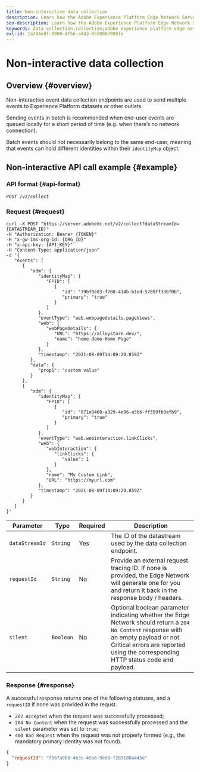 ```yaml
---
title: Non-interactive data collection
description: Learn how the Adobe Experience Platform Edge Network Server API performs non-interactive data collection
seo-description: Learn how the Adobe Experience Platform Edge Network Server API performs non-interactive data collection
keywords: data collection;collection;adobe experience platform edge network;api;noninteractive data collection
exl-id: 1a704e8f-8900-4f56-a843-9550007088fe
---
```

# Non-interactive data collection

## Overview {#overview}

Non-interactive event data collection endpoints are used to send multiple events to Experience Platform datasets or other outlets.

Sending events in batch is recommended when end-user events are queued locally for a short period of time (e.g. when there’s no network connection).

Batch events should not necessarily belong to the same end-user, meaning that events can hold different identities within their `identityMap` object.


<!-- However, when an `ECID` identity is sent via a cookie or metadata (in Edge Network accepted format), the Edge Network will read it and associate it with each event in the batch.

Each event should include the corresponding `XDM` content that needs to be collected.

>[!NOTE]
>
>[Experience Edge Identity Protocol](visitor-identification.md#experience-edge-identity-protocol) (`ECID` generation) is not applicable for data collection requests, meaning that events sent to this API should already have at least one identity associated to them. For server datastreams (calls to `server.adobedc.net`), the API requires that each event contains an identity **explicitly set as primary**. For device datastreams, the Edge Network will attempt to set the `ECID` as primary, when it is present, and no other primary identity is explicitly set.

-->

## Non-interactive API call example {#example}

### API format {#api-format}

```http
POST /v2/collect
```

### Request {#request}

```shell
curl -X POST "https://server.adobedc.net/v2/collect?dataStreamId={DATASTREAM_ID}" 
-H "Authorization: Bearer {TOKEN}" 
-H "x-gw-ims-org-id: {ORG_ID}" 
-H "x-api-key: {API_KEY}" 
-H "Content-Type: application/json" 
-d '{
   "events": [
      {
         "xdm": {
            "identityMap": {
               "FPID": [
                  {
                     "id": "79bf8e83-f708-414b-b1ed-5789ff33bf0b",
                     "primary": "true"
                  }
               ]
            },
            "eventType": "web.webpagedetails.pageViews",
            "web": {
               "webPageDetails": {
                  "URL": "https://alloystore.dev/",
                  "name": "home-demo-Home Page"
               }
            },
            "timestamp": "2021-08-09T14:09:20.859Z"
         },
         "data": {
            "prop1": "custom value"
         }
      },
      {
         "xdm": {
            "identityMap": {
               "FPID": [
                  {
                     "id": "871e8460-a329-4e96-a5b6-ff359fb0afb9",
                     "primary": "true"
                  }
               ]
            },
            "eventType": "web.webinteraction.linkClicks",
            "web": {
               "webInteraction": {
                  "linkClicks": {
                     "value": 1
                  }
               },
               "name": "My Custom Link",
               "URL": "https://myurl.com"
            },
            "timestamp": "2021-08-09T14:09:20.859Z"
         }
      }
   ]
}'
```

| Parameter | Type | Required | Description |
| --- | --- | --- | --- |
| `dataStreamId` | `String` | Yes | The ID of the datastream used by the data collection endpoint. |
| `requestId` | `String` | No | Provide an external request tracing ID. If none is provided, the Edge Network will generate one for you and return it back in the response body / headers.|
| `silent` | `Boolean` | No | Optional boolean parameter indicating whether the Edge Network should return a `204 No Content` response with an empty payload or not. Critical errors are reported using the corresponding HTTP status code and payload.|


### Response {#response}

A successful response returns one of the following statuses, and a `requestID` if none was provided in the requst.

* `202 Accepted` when the request was successfully processed;
* `204 No Content` when the request was successfully processed and the `silent` parameter was set to `true`;
* `400 Bad Request` when the request was not properly formed (e.g., the mandatory primary identity was not found).

```json
{
  "requestId": "f567a988-4b3c-45a6-9ed8-f283188a445e"
}
```

